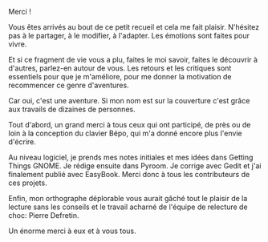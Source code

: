 Merci !

Vous êtes arrivés au bout de ce petit recueil et cela me fait plaisir. N'hésitez pas à le partager, à le modifier, à l'adapter. Les émotions sont faites pour vivre.

Et si ce fragment de vie vous a plu, faites le moi savoir, faites le découvrir à d'autres, parlez-en autour de vous. Les retours et les critiques sont essentiels pour que je m'améliore, pour me donner la motivation de recommencer ce genre d'aventures.

Car oui, c'est une aventure. Si mon nom est sur la couverture c'est grâce aux travails de dizaines de personnes.

Tout d'abord, un grand merci à tous ceux qui ont participé, de près ou de loin à la conception du clavier Bépo, qui m'a donné encore plus l'envie d'écrire.

Au niveau logiciel, je prends mes notes initiales et mes idées dans Getting Things GNOME. Je rédige ensuite dans Pyroom. Je corrige avec Gedit et j'ai finalement publié avec EasyBook. Merci donc à tous les contributeurs de ces projets.

Enfin, mon orthographe déplorable vous aurait gâché tout le plaisir de la lecture sans les conseils et le travail acharné de l'équipe de relecture de choc: Pierre Defretin.

Un énorme merci à eux et à vous tous.
